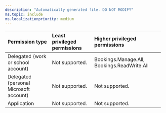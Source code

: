 ```yaml
---
description: "Automatically generated file. DO NOT MODIFY"
ms.topic: include
ms.localizationpriority: medium
---
```


|Permission type|Least privileged permissions|Higher privileged permissions|
|:---|:---|:---|
|Delegated (work or school account)|Not supported.|Bookings.Manage.All, Bookings.ReadWrite.All|
|Delegated (personal Microsoft account)|Not supported.|Not supported.|
|Application|Not supported.|Not supported.|

